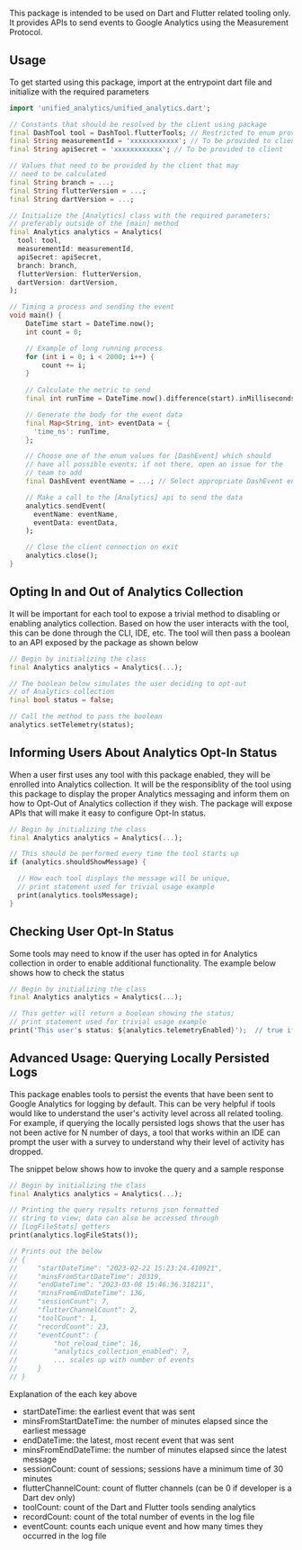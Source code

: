 This package is intended to be used on Dart and Flutter related tooling only.
It provides APIs to send events to Google Analytics using the Measurement Protocol.

## Usage

To get started using this package, import at the entrypoint dart file and
initialize with the required parameters

```dart
import 'unified_analytics/unified_analytics.dart';

// Constants that should be resolved by the client using package
final DashTool tool = DashTool.flutterTools; // Restricted to enum provided by package
final String measurementId = 'xxxxxxxxxxxx'; // To be provided to client
final String apiSecret = 'xxxxxxxxxxxx'; // To be provided to client

// Values that need to be provided by the client that may
// need to be calculated
final String branch = ...;
final String flutterVersion = ...;
final String dartVersion = ...;

// Initialize the [Analytics] class with the required parameters;
// preferably outside of the [main] method
final Analytics analytics = Analytics(
  tool: tool,
  measurementId: measurementId,
  apiSecret: apiSecret,
  branch: branch,
  flutterVersion: flutterVersion,
  dartVersion: dartVersion,
);

// Timing a process and sending the event
void main() {
    DateTime start = DateTime.now();
    int count = 0;

    // Example of long running process
    for (int i = 0; i < 2000; i++) {
        count += i;
    }
    
    // Calculate the metric to send
    final int runTime = DateTime.now().difference(start).inMilliseconds;

    // Generate the body for the event data
    final Map<String, int> eventData = {
      'time_ns': runTime,
    };

    // Choose one of the enum values for [DashEvent] which should
    // have all possible events; if not there, open an issue for the
    // team to add
    final DashEvent eventName = ...; // Select appropriate DashEvent enum value

    // Make a call to the [Analytics] api to send the data
    analytics.sendEvent(
      eventName: eventName,
      eventData: eventData,
    );

    // Close the client connection on exit
    analytics.close();
}
```

## Opting In and Out of Analytics Collection

It will be important for each tool to expose a trivial method to
disabling or enabling analytics collection. Based on how the user interacts
with the tool, this can be done through the CLI, IDE, etc. The tool will
then pass a boolean to an API exposed by the package as shown below

```dart
// Begin by initializing the class
final Analytics analytics = Analytics(...);

// The boolean below simulates the user deciding to opt-out
// of Analytics collection
final bool status = false;

// Call the method to pass the boolean
analytics.setTelemetry(status);
```

## Informing Users About Analytics Opt-In Status

When a user first uses any tool with this package enabled, they
will be enrolled into Analytics collection. It will be the responsiblity
of the tool using this package to display the proper Analytics messaging
and inform them on how to Opt-Out of Analytics collection if they wish. The
package will expose APIs that will make it easy to configure Opt-In status.

```dart
// Begin by initializing the class
final Analytics analytics = Analytics(...);

// This should be performed every time the tool starts up
if (analytics.shouldShowMessage) {

  // How each tool displays the message will be unique,
  // print statement used for trivial usage example
  print(analytics.toolsMessage);
}
```

## Checking User Opt-In Status

Some tools may need to know if the user has opted in for Analytics
collection in order to enable additional functionality. The example below
shows how to check the status

```dart
// Begin by initializing the class
final Analytics analytics = Analytics(...);

// This getter will return a boolean showing the status;
// print statement used for trivial usage example
print('This user's status: ${analytics.telemetryEnabled}');  // true if opted-in
```

## Advanced Usage: Querying Locally Persisted Logs

This package enables  tools to persist the events that have been sent
to Google Analytics for logging by default. This can be very helpful if
tools would like to understand the user's activity level across all
related tooling. For example, if querying the locally persisted logs
shows that the user has not been active for N number of days, a tool that
works within an IDE can prompt the user with a survey to understand why their
level of activity has dropped.

The snippet below shows how to invoke the query and a sample response

```dart
// Begin by initializing the class
final Analytics analytics = Analytics(...);

// Printing the query results returns json formatted
// string to view; data can also be accessed through
// [LogFileStats] getters
print(analytics.logFileStats());

// Prints out the below
// {
//     "startDateTime": "2023-02-22 15:23:24.410921",
//     "minsFromStartDateTime": 20319,
//     "endDateTime": "2023-03-08 15:46:36.318211",
//     "minsFromEndDateTime": 136,
//     "sessionCount": 7,
//     "flutterChannelCount": 2,
//     "toolCount": 1,
//     "recordCount": 23,
//     "eventCount": {
//         "hot_reload_time": 16,
//         "analytics_collection_enabled": 7,
//         ... scales up with number of events
//     }
// }
```

Explanation of the each key above

- startDateTime: the earliest event that was sent
- minsFromStartDateTime: the number of minutes elapsed since the earliest message
- endDateTime: the latest, most recent event that was sent
- minsFromEndDateTime: the number of minutes elapsed since the latest message
- sessionCount: count of sessions; sessions have a minimum time of 30 minutes
- flutterChannelCount: count of flutter channels (can be 0 if developer is a Dart dev only)
- toolCount: count of the Dart and Flutter tools sending analytics
- recordCount: count of the total number of events in the log file
- eventCount: counts each unique event and how many times they occurred in the log file